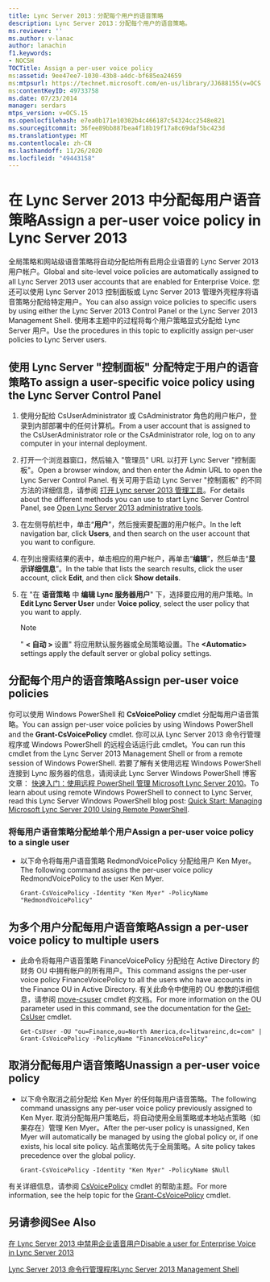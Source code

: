 ```yaml
---
title: Lync Server 2013：分配每个用户的语音策略
description: Lync Server 2013：分配每个用户的语音策略。
ms.reviewer: ''
ms.author: v-lanac
author: lanachin
f1.keywords:
- NOCSH
TOCTitle: Assign a per-user voice policy
ms:assetid: 9ee47ee7-1030-43b8-a4dc-bf685ea24659
ms:mtpsurl: https://technet.microsoft.com/en-us/library/JJ688155(v=OCS.15)
ms:contentKeyID: 49733758
ms.date: 07/23/2014
manager: serdars
mtps_version: v=OCS.15
ms.openlocfilehash: e7ea0b171e10302b4c466187c54324cc2548e821
ms.sourcegitcommit: 36fee89bb887bea4f18b19f17a8c69daf5bc423d
ms.translationtype: MT
ms.contentlocale: zh-CN
ms.lasthandoff: 11/26/2020
ms.locfileid: "49443158"
---
```

# <a name="assign-a-per-user-voice-policy-in-lync-server-2013"></a><span data-ttu-id="63e55-103">在 Lync Server 2013 中分配每用户语音策略</span><span class="sxs-lookup"><span data-stu-id="63e55-103">Assign a per-user voice policy in Lync Server 2013</span></span>

 


<span data-ttu-id="63e55-104">全局策略和网站级语音策略将自动分配给所有启用企业语音的 Lync Server 2013 用户帐户。</span><span class="sxs-lookup"><span data-stu-id="63e55-104">Global and site-level voice policies are automatically assigned to all Lync Server 2013 user accounts that are enabled for Enterprise Voice.</span></span> <span data-ttu-id="63e55-105">您还可以使用 Lync Server 2013 控制面板或 Lync Server 2013 管理外壳程序将语音策略分配给特定用户。</span><span class="sxs-lookup"><span data-stu-id="63e55-105">You can also assign voice policies to specific users by using either the Lync Server 2013 Control Panel or the Lync Server 2013 Management Shell.</span></span> <span data-ttu-id="63e55-106">使用本主题中的过程将每个用户策略显式分配给 Lync Server 用户。</span><span class="sxs-lookup"><span data-stu-id="63e55-106">Use the procedures in this topic to explicitly assign per-user policies to Lync Server users.</span></span>

## <a name="to-assign-a-user-specific-voice-policy-using-the-lync-server-control-panel"></a><span data-ttu-id="63e55-107">使用 Lync Server "控制面板" 分配特定于用户的语音策略</span><span class="sxs-lookup"><span data-stu-id="63e55-107">To assign a user-specific voice policy using the Lync Server Control Panel</span></span>

1.  <span data-ttu-id="63e55-108">使用分配给 CsUserAdministrator 或 CsAdministrator 角色的用户帐户，登录到内部部署中的任何计算机。</span><span class="sxs-lookup"><span data-stu-id="63e55-108">From a user account that is assigned to the CsUserAdministrator role or the CsAdministrator role, log on to any computer in your internal deployment.</span></span>

2.  <span data-ttu-id="63e55-109">打开一个浏览器窗口，然后输入 "管理员" URL 以打开 Lync Server "控制面板"。</span><span class="sxs-lookup"><span data-stu-id="63e55-109">Open a browser window, and then enter the Admin URL to open the Lync Server Control Panel.</span></span> <span data-ttu-id="63e55-110">有关可用于启动 Lync Server "控制面板" 的不同方法的详细信息，请参阅 [打开 Lync server 2013 管理工具](lync-server-2013-open-lync-server-administrative-tools.md)。</span><span class="sxs-lookup"><span data-stu-id="63e55-110">For details about the different methods you can use to start Lync Server Control Panel, see [Open Lync Server 2013 administrative tools](lync-server-2013-open-lync-server-administrative-tools.md).</span></span>

3.  <span data-ttu-id="63e55-111">在左侧导航栏中，单击“**用户**”，然后搜索要配置的用户帐户。</span><span class="sxs-lookup"><span data-stu-id="63e55-111">In the left navigation bar, click **Users**, and then search on the user account that you want to configure.</span></span>

4.  <span data-ttu-id="63e55-112">在列出搜索结果的表中，单击相应的用户帐户，再单击“**编辑**”，然后单击“**显示详细信息**”。</span><span class="sxs-lookup"><span data-stu-id="63e55-112">In the table that lists the search results, click the user account, click **Edit**, and then click **Show details**.</span></span>

5.  <span data-ttu-id="63e55-113">在 "在 **语音策略** 中 **编辑 Lync 服务器用户**" 下，选择要应用的用户策略。</span><span class="sxs-lookup"><span data-stu-id="63e55-113">In **Edit Lync Server User** under **Voice policy**, select the user policy that you want to apply.</span></span>
    

    > [!NOTE]  
    > <span data-ttu-id="63e55-114">" <STRONG> &lt; 自动 &gt; </STRONG>设置" 将应用默认服务器或全局策略设置。</span><span class="sxs-lookup"><span data-stu-id="63e55-114">The <STRONG>&lt;Automatic&gt;</STRONG> settings apply the default server or global policy settings.</span></span>



## <a name="assign-per-user-voice-policies"></a><span data-ttu-id="63e55-115">分配每个用户的语音策略</span><span class="sxs-lookup"><span data-stu-id="63e55-115">Assign per-user voice policies</span></span>

<span data-ttu-id="63e55-116">你可以使用 Windows PowerShell 和 **CsVoicePolicy** cmdlet 分配每用户语音策略。</span><span class="sxs-lookup"><span data-stu-id="63e55-116">You can assign per-user voice policies by using Windows PowerShell and the **Grant-CsVoicePolicy** cmdlet.</span></span> <span data-ttu-id="63e55-117">你可以从 Lync Server 2013 命令行管理程序或 Windows PowerShell 的远程会话运行此 cmdlet。</span><span class="sxs-lookup"><span data-stu-id="63e55-117">You can run this cmdlet from the Lync Server 2013 Management Shell or from a remote session of Windows PowerShell.</span></span> <span data-ttu-id="63e55-118">若要了解有关使用远程 Windows PowerShell 连接到 Lync 服务器的信息，请阅读此 Lync Server Windows PowerShell 博客文章： [快速入门：使用远程 PowerShell 管理 Microsoft Lync Server 2010](https://go.microsoft.com/fwlink/p/?linkId=255876)。</span><span class="sxs-lookup"><span data-stu-id="63e55-118">To learn about using remote Windows PowerShell to connect to Lync Server, read this Lync Server Windows PowerShell blog post: [Quick Start: Managing Microsoft Lync Server 2010 Using Remote PowerShell](https://go.microsoft.com/fwlink/p/?linkId=255876).</span></span>

### <a name="assign-a-per-user-voice-policy-to-a-single-user"></a><span data-ttu-id="63e55-119">将每用户语音策略分配给单个用户</span><span class="sxs-lookup"><span data-stu-id="63e55-119">Assign a per-user voice policy to a single user</span></span>

  - <span data-ttu-id="63e55-120">以下命令将每用户语音策略 RedmondVoicePolicy 分配给用户 Ken Myer。</span><span class="sxs-lookup"><span data-stu-id="63e55-120">The following command assigns the per-user voice policy RedmondVoicePolicy to the user Ken Myer.</span></span>
    
        Grant-CsVoicePolicy -Identity "Ken Myer" -PolicyName "RedmondVoicePolicy"

## <a name="assign-a-per-user-voice-policy-to-multiple-users"></a><span data-ttu-id="63e55-121">为多个用户分配每用户语音策略</span><span class="sxs-lookup"><span data-stu-id="63e55-121">Assign a per-user voice policy to multiple users</span></span>

  - <span data-ttu-id="63e55-122">此命令将每用户语音策略 FinanceVoicePolicy 分配给在 Active Directory 的财务 OU 中拥有帐户的所有用户。</span><span class="sxs-lookup"><span data-stu-id="63e55-122">This command assigns the per-user voice policy FinanceVoicePolicy to all the users who have accounts in the Finance OU in Active Directory.</span></span> <span data-ttu-id="63e55-123">有关此命令中使用的 OU 参数的详细信息，请参阅 [move-csuser](https://technet.microsoft.com/library/gg398125\(v=ocs.15\)) cmdlet 的文档。</span><span class="sxs-lookup"><span data-stu-id="63e55-123">For more information on the OU parameter used in this command, see the documentation for the [Get-CsUser](https://technet.microsoft.com/library/gg398125\(v=ocs.15\)) cmdlet.</span></span>
    
        Get-CsUser -OU "ou=Finance,ou=North America,dc=litwareinc,dc=com" | Grant-CsVoicePolicy -PolicyName "FinanceVoicePolicy"

## <a name="unassign-a-per-user-voice-policy"></a><span data-ttu-id="63e55-124">取消分配每用户语音策略</span><span class="sxs-lookup"><span data-stu-id="63e55-124">Unassign a per-user voice policy</span></span>

  - <span data-ttu-id="63e55-125">以下命令取消之前分配给 Ken Myer 的任何每用户语音策略。</span><span class="sxs-lookup"><span data-stu-id="63e55-125">The following command unassigns any per-user voice policy previously assigned to Ken Myer.</span></span> <span data-ttu-id="63e55-126">取消分配每用户策略后，将自动使用全局策略或本地站点策略（如果存在）管理 Ken Myer。</span><span class="sxs-lookup"><span data-stu-id="63e55-126">After the per-user policy is unassigned, Ken Myer will automatically be managed by using the global policy or, if one exists, his local site policy.</span></span> <span data-ttu-id="63e55-127">站点策略优先于全局策略。</span><span class="sxs-lookup"><span data-stu-id="63e55-127">A site policy takes precedence over the global policy.</span></span>
    
        Grant-CsVoicePolicy -Identity "Ken Myer" -PolicyName $Null

<span data-ttu-id="63e55-128">有关详细信息，请参阅 [CsVoicePolicy](https://technet.microsoft.com/library/gg398828\(v=ocs.15\)) cmdlet 的帮助主题。</span><span class="sxs-lookup"><span data-stu-id="63e55-128">For more information, see the help topic for the [Grant-CsVoicePolicy](https://technet.microsoft.com/library/gg398828\(v=ocs.15\)) cmdlet.</span></span>

## <a name="see-also"></a><span data-ttu-id="63e55-129">另请参阅</span><span class="sxs-lookup"><span data-stu-id="63e55-129">See Also</span></span>


[<span data-ttu-id="63e55-130">在 Lync Server 2013 中禁用企业语音用户</span><span class="sxs-lookup"><span data-stu-id="63e55-130">Disable a user for Enterprise Voice in Lync Server 2013</span></span>](lync-server-2013-disable-a-user-for-enterprise-voice.md)  


[<span data-ttu-id="63e55-131">Lync Server 2013 命令行管理程序</span><span class="sxs-lookup"><span data-stu-id="63e55-131">Lync Server 2013 Management Shell</span></span>](lync-server-2013-lync-server-management-shell.md)

